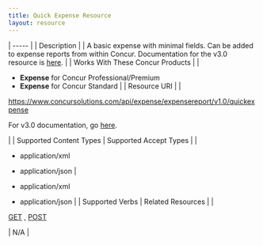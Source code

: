 ```yaml
---
title: Quick Expense Resource 
layout: resource
---
```






| ----- |
|  Description |
|  A basic expense with minimal fields. Can be added to expense reports from within Concur. Documentation for the v3.0 resource is [here][1]. |
|  Works With These Concur Products |
|

* **Expense** for Concur Professional/Premium
* **Expense** for Concur Standard
 |
|  Resource URI |
|

https://www.concursolutions.com/api/expense/expensereport/v1.0/quickexpense

For v3.0 documentation, go [here][1].

 |
|  Supported Content Types |  Supported Accept Types |
|

* application/xml
* application/json
 |

* application/xml
* application/json
 |
|  Supported Verbs |  Related Resources |
|

[GET][2] , [POST][3]

 |  N/A |

  


[1]: https://www.concursolutions.com/api/docs/index.html#!/QuickExpenses
[2]: https://developer.concur.com/quick-expense/quick-expense-resource/quick-expense-resource-get
[3]: https://developer.concur.com/quick-expense/quick-expense-resource/quick-expense-resource-post
